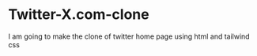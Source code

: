 # Twitter-X.com-clone
I am going to make the clone of twitter home page using html and tailwind css
